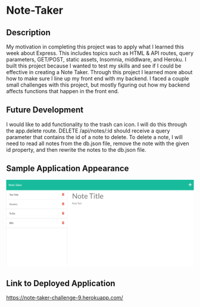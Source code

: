 # Note-Taker

## Description

My motivation in completing this project was to apply what I learned this week about Express. This includes topics such as HTML & API routes, query parameters, GET/POST, static assets, Insomnia, middlware, and Heroku.  I built this project because I wanted to test my skills and see if I could be effective in creating a Note Taker. Through this project I learned more about how to make sure I line up my front end with my backend. I faced a couple small challenges with this project, but mostly figuring out how my backend affects functions that happen in the front end. 

## Future Development

I would like to add functionality to the trash can icon. I will do this through the app.delete route. DELETE /api/notes/:id should receive a query parameter that contains the id of a note to delete. To delete a note, I will need to read all notes from the db.json file, remove the note with the given id property, and then rewrite the notes to the db.json file.

## Sample Application Appearance

![Note-Taker](./images/screenshot.png)

## Link to Deployed Application
https://note-taker-challenge-9.herokuapp.com/


